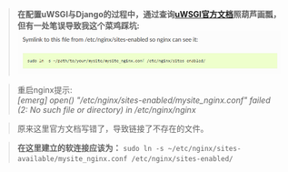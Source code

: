> **在配置uWSGI与Django的过程中，通过查询[uWSGI官方文档](https://uwsgi-docs.readthedocs.io/en/latest/tutorials/Django_and_nginx.html#configure-nginx-for-your-site)照葫芦画瓢，但有一处笔误导致我这个菜鸡踩坑:**
![](img/201810121300.PNG)

>重启nginx提示:<br>
>*[emerg] open() "/etc/nginx/sites-enabled/mysite_nginx.conf" failed (2: No such file or directory) in /etc/nginx/nginx*<br>

>原来这里官方文档写错了，导致链接了不存在的文件。

> **在这里建立的软连接应该为：**
>`sudo ln -s ~/etc/nginx/sites-available/mysite_nginx.conf /etc/nginx/sites-enabled/`
